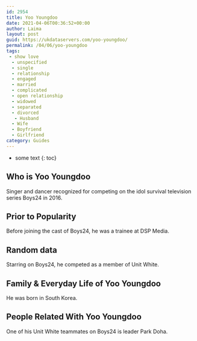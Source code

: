```yaml
---
id: 2954
title: Yoo Youngdoo
date: 2021-04-06T00:36:52+00:00
author: Laima
layout: post
guid: https://ukdataservers.com/yoo-youngdoo/
permalink: /04/06/yoo-youngdoo
tags:
 - show love
  - unspecified
  - single
  - relationship
  - engaged
  - married
  - complicated
  - open relationship
  - widowed
  - separated
  - divorced
   - Husband
  - Wife
  - Boyfriend
  - Girlfriend
category: Guides
---
```


* some text
{: toc}


## Who is Yoo Youngdoo
                  
                  
                  
Singer and dancer recognized for competing on the idol survival television series Boys24 in 2016.
                  
              
            
              
            
                
                
                
## Prior to Popularity
                  
                  
                  
Before joining the cast of Boys24, he was a trainee at DSP Media.
                  
              
            
              
            
                
                
                
## Random data
                  
                  
                  
Starring on Boys24, he competed as a member of Unit White.
                  
              
            
              
            
                
                
                
## Family & Everyday Life of Yoo Youngdoo
                  
                  
                  
He was born in South Korea.
                  
              
            
              
            
                
                
                
## People Related With Yoo Youngdoo
                  
                  
                  
One of his Unit White teammates on Boys24 is leader Park Doha.
                  
              
            
              
            
                
              
            
              
              
            
            
              
            
          
          
          